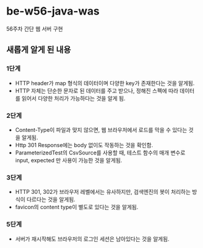 # be-w56-java-was
56주차 간단 웹 서버 구현

## 새롭게 알게 된 내용

### 1단계

- HTTP header가 map 형식의 데이터이며 다양한 key가 존재한다는 것을 알게됨.
- HTTP 자체는 단순한 문자로 된 데이터를 주고 받으나, 정해진 스펙에 따라 데이터를 읽어서 다양한 처리가 가능하다는 것을 알게 됨.

### 2단계

- Content-Type이 파일과 맞지 않으면, 웹 브라우저에서 로드를 막을 수 있다는 것을 알게됨.
- Http 301 Response에는 body 없이도 작동하는 것을 확인함.
- ParameterizedTest의 CsvSource를 사용할 때, 테스트 함수의 매개 변수로 input, expected 만 사용이 가능한 것을 알게됨.

### 3단계

- HTTP 301, 302가 브라우저 레벨에서는 유사하지만, 검색엔진의 봇이 처리하는 방식이 다르다는 것을 알게됨.
- favicon의 content type이 별도로 있다는 것을 알게됨.

### 5단계

- 서버가 재시작해도 브라우저의 로그인 세션은 남아있다는 것을 알게됨.
